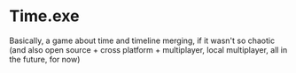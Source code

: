 # Time.exe

Basically, a game about time and timeline merging, if it wasn't so chaotic (and also open source + cross platform + multiplayer, local multiplayer, all in the future, for now)
